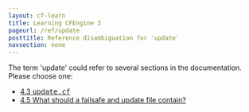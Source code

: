 ```yaml
---
layout: cf-learn
title: Learning CFEngine 3
pageurl: /ref/update
posttitle: Reference disambiguation for 'update'
navsection: none
---
```


The term 'update' could refer to several sections in the documentation. Please choose one:

- [4.3 <samp><span class="file">update.cf</span></samp>](https://cfengine.com/manuals/cf3-reference#update.cf)
- [4.5 What should a failsafe and update file contain?](https://cfengine.com/manuals/cf3-reference#What-should-a-failsafe-or-update-file-contain)
